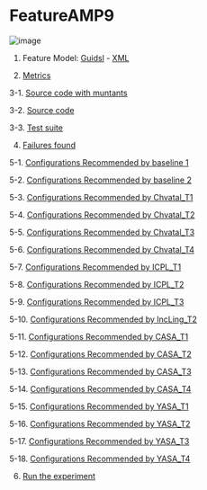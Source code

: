# FeatureAMP9

![image](https://raw.githubusercontent.com/fischerJF/Community-wide-Dataset-of-Configurable-Systems/master/featureModel/FeatureAMP9.JPG)

1. Feature Model: [Guidsl](https://github.com/fischerJF/Community-wide-Dataset-of-Configurable-Systems/tree/master/workspace_IncLing/FeatureAMP9/modified-model.m) - [XML](https://github.com/fischerJF/Community-wide-Dataset-of-Configurable-Systems/tree/master/workspace_IncLing/FeatureAMP9/model.xml)

2. [Metrics](https://github.com/fischerJF/Community-wide-Dataset-of-Configurable-Systems/blob/master/metrics/FeatureAMP9.csv)
 
3-1. [Source code with muntants](https://github.com/fischerJF/Community-wide-Dataset-of-Configurable-Systems/tree/master/dataset_with_mutant/FeatureAMP9)

3-2. [Source code](https://github.com/fischerJF/Community-wide-Dataset-of-Configurable-Systems/tree/master/workspace_IncLing/FeatureAMP9)

3-3. [Test suite](https://github.com/fischerJF/Community-wide-Dataset-of-Configurable-Systems/tree/master/workspace_IncLing/FeatureAMP9/src/testset)


4. [Failures found](https://github.com/fischerJF/Community-wide-Dataset-of-Configurable-Systems/blob/master/failuresFound)

5-1. [Configurations Recommended by baseline 1](https://github.com/fischerJF/Community-wide-Dataset-of-Configurable-Systems/tree/master/Tools/All_valid_conf/FeatureAMP9)

5-2. [Configurations Recommended by baseline 2](https://github.com/fischerJF/Community-wide-Dataset-of-Configurable-Systems/tree/master/Tools/RANDOM/FeatureAMP9)

5-3. [Configurations Recommended by Chvatal_T1](https://github.com/fischerJF/Community-wide-Dataset-of-Configurable-Systems/tree/master/Tools/Chvatal_T1/FeatureAMP9)

5-4. [Configurations Recommended by Chvatal_T2](https://github.com/fischerJF/Community-wide-Dataset-of-Configurable-Systems/tree/master/Tools/Chvatal/FeatureAMP9)

5-5. [Configurations Recommended by Chvatal_T3](https://github.com/fischerJF/Community-wide-Dataset-of-Configurable-Systems/tree/master/Tools/Chvatal_T3/FeatureAMP9)

5-6. [Configurations Recommended by Chvatal_T4](https://github.com/fischerJF/Community-wide-Dataset-of-Configurable-Systems/tree/master/Tools/Chvatal_T4/FeatureAMP9)

5-7. [Configurations Recommended by ICPL_T1](https://github.com/fischerJF/Community-wide-Dataset-of-Configurable-Systems/tree/master/Tools/ICPL_T1/FeatureAMP9)

5-8. [Configurations Recommended by ICPL_T2](https://github.com/fischerJF/Community-wide-Dataset-of-Configurable-Systems/tree/master/Tools/ICPL/FeatureAMP9)

5-9. [Configurations Recommended by ICPL_T3](https://github.com/fischerJF/Community-wide-Dataset-of-Configurable-Systems/tree/master/Tools/ICPL_T3/FeatureAMP9)

5-10. [Configurations Recommended by IncLing_T2](https://github.com/fischerJF/Community-wide-Dataset-of-Configurable-Systems/tree/master/Tools/IncLing/FeatureAMP9)

5-11. [Configurations Recommended by CASA_T1](https://github.com/fischerJF/Community-wide-Dataset-of-Configurable-Systems/tree/master/Tools/CASA_T1/FeatureAMP9)

5-12. [Configurations Recommended by CASA_T2](https://github.com/fischerJF/Community-wide-Dataset-of-Configurable-Systems/tree/master/Tools/CASA_T2/FeatureAMP9/)

5-13. [Configurations Recommended by CASA_T3](https://github.com/fischerJF/Community-wide-Dataset-of-Configurable-Systems/tree/master/Tools/CASA_T3/FeatureAMP9/)

5-14. [Configurations Recommended by CASA_T4](https://github.com/fischerJF/Community-wide-Dataset-of-Configurable-Systems/tree/master/Tools/CASA_T4/FeatureAMP9/)

5-15. [Configurations Recommended by YASA_T1](https://github.com/fischerJF/Community-wide-Dataset-of-Configurable-Systems/tree/master/Tools/YASA_T1/FeatureAMP9/)

5-16. [Configurations Recommended by YASA_T2](https://github.com/fischerJF/Community-wide-Dataset-of-Configurable-Systems/tree/master/Tools/YASA_T2/FeatureAMP9/)

5-17. [Configurations Recommended by YASA_T3](https://github.com/fischerJF/Community-wide-Dataset-of-Configurable-Systems/tree/master/Tools/YASA_T3/FeatureAMP9/)

5-18. [Configurations Recommended by YASA_T4](https://github.com/fischerJF/Community-wide-Dataset-of-Configurable-Systems/tree/master/Tools/YASA_T4/FeatureAMP9/)

6. [Run the experiment](https://github.com/fischerJF/Community-wide-Dataset-of-Configurable-Systems/blob/master/workspace_IncLing/FeatureAMP9/src/experiment/Sampling.java)
